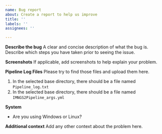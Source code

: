 ```yaml
---
name: Bug report
about: Create a report to help us improve
title: ''
labels: ''
assignees: ''

---
```


**Describe the bug**
A clear and concise description of what the bug is. Describe which steps you have taken prior to seeing the issue.

**Screenshots**
If applicable, add screenshots to help explain your problem.

**Pipeline Log Files**
Please try to find those files and upload them here.
1) In the selected base directory, there should be a file named `Pipeline_log.txt`
2) In the selected base directory, there should be a file named `IMNGS2Pipeline_args.yml`

**System**
 - Are you using Windows or Linux?

**Additional context**
Add any other context about the problem here.
